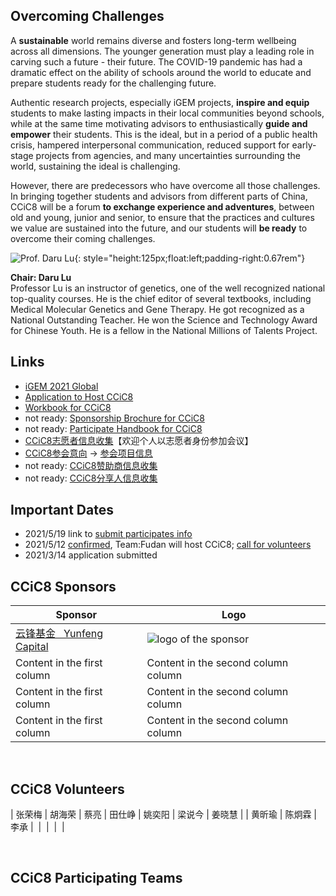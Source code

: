 ## Overcoming Challenges

A **sustainable** world remains diverse and fosters long-term wellbeing across all dimensions. The younger generation must play a leading role in carving such a future - their future. The COVID-19 pandemic has had a dramatic effect on the ability of schools around the world to educate and prepare students ready for the challenging future.

Authentic research projects, especially iGEM projects, **inspire and equip** students to make lasting impacts in their local communities beyond schools, while at the same time motivating advisors to enthusiastically **guide and empower** their students. This is the ideal, but in a period of a public health crisis, hampered interpersonal communication, reduced support for early-stage projects from agencies, and many uncertainties surrounding the world, sustaining the ideal is challenging.

However, there are predecessors who have overcome all those challenges. In bringing together students and advisors from different parts of China, CCiC8 will be a forum **to exchange experience and adventures**, between old and young, junior and senior, to ensure that the practices and cultures we value are sustained into the future, and our students will **be ready** to overcome their coming challenges.

![Prof. Daru Lu](https://raw.githubusercontent.com/coronin/ccic8/93edf4fbe8cc2b428254f0883174d0cff5145f17/sponser-logo/drlu.jpg){: style="height:125px;float:left;padding-right:0.67rem"}

**Chair: Daru Lu**
<br/>Professor Lu is an instructor of genetics, one of the well recognized national top-quality courses. He is the chief editor of several textbooks, including Medical Molecular Genetics and Gene Therapy. He got recognized as a National Outstanding Teacher. He won the Science and Technology Award for Chinese Youth. He is a fellow in the National Millions of Talents Project. 
<div style="clear:both"></div>

## Links
- [iGEM 2021 Global](https://igem2021global.slack.com)
- [Application to Host CCiC8](https://shimo.im/docs/osqPvsJl3IcnSFlF/)
- [Workbook for CCiC8](https://shimo.im/docs/r2SSnM80etAyLTP1/)
- not ready: [Sponsorship Brochure for CCiC8]()  <!-- https://shimo.im/docs/yaWIlYCmSN4ahjwu/ -->
- not ready: [Participate Handbook for CCiC8]()
- [CCiC8志愿者信息收集](https://www.wjx.cn/vj/rYR3vK6.aspx)【欢迎个人以志愿者身份参加会议】
- [CCiC8参会意向](https://www.wjx.cn/vj/hWQFAcz.aspx) &rarr; [参会项目信息](https://www.wjx.cn/vj/h4icxcB.aspx)
- not ready: [CCiC8赞助商信息收集]()
- not ready: [CCiC8分享人信息收集]()


## Important Dates
- 2021/5/19 link to [submit participates info](https://www.wjx.cn/vj/hWQFAcz.aspx)
- 2021/5/12 [confirmed](https://mp.weixin.qq.com/s/LYhkFu_zWy_HawdHUh7pHw), Team:Fudan will host CCiC8; [call for volunteers](https://www.wjx.cn/vj/rYR3vK6.aspx)
- 2021/3/14 application submitted


## CCiC8 Sponsors

|Sponsor |Logo |
|----|----|
|[云锋基金 &nbsp; Yunfeng Capital](http://www.yfc.cn) |![logo of the sponsor](https://raw.githubusercontent.com/coronin/ccic8/gh-pages/sponser-logo/yunfeng.svg) |
|Content in the first column | Content in the second column column |
|Content in the first column | Content in the second column column |
|Content in the first column | Content in the second column column |

<br/>

## CCiC8 Volunteers

| 张荣梅 | 胡海荣 | 蔡亮 | 田仕峥 | 姚奕阳 | 梁说今 | 姜晓慧 |
| 黄昕瑜 | 陈炯霖 | 李承 | &nbsp;| &nbsp;| &nbsp;| &nbsp;|

<br/>

## CCiC8 Participating Teams
<!-- teams, table autogenerated -->
